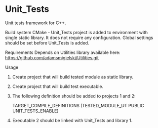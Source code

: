 # Unit_Tests
Unit tests framework for C++.

Build system
CMake - Unit_Tests project is added to environment with single static library.
It does not require any configuration.
Global settings should be set before Unit_Tests is added.

Requirements
Depends on Utilities library available here: https://github.com/adamsmigielski/Utilities.git

Usage
1. Create project that will build tested module as static library.
2. Create project that will build test executable.
3. The following definition should be added to projects 1 and 2:
	
	TARGET_COMPILE_DEFINITIONS (TESTED_MODULE_UT PUBLIC UNIT_TESTS_ENABLE)
	
4. Executable 2 should be linked with Unit_Tests and library 1.
